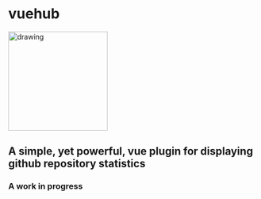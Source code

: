 # vuehub

<img src="https://i.imgur.com/5hvGgc7.png " alt="drawing" width="200"/>

## A simple, yet powerful, vue plugin for displaying github repository statistics

### A work in progress

